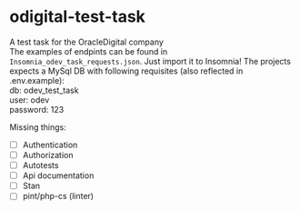 # odigital-test-task
A test task for the OracleDigital company    
The examples of endpints can be found in `Insomnia_odev_task_requests.json`. Just import it to Insomnia!
The projects expects a MySql DB with following requisites (also reflected in .env.example):   
db: odev_test_task     
user: odev   
password: 123   

Missing things:   
- [ ] Authentication  
- [ ] Authorization  
- [ ] Autotests  
- [ ] Api documentation  
- [ ] Stan  
- [ ] pint/php-cs (linter)  
